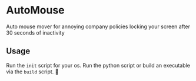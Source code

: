 # AutoMouse
Auto mouse mover for annoying company policies locking your screen after 30 seconds of inactivity

## Usage
Run the `init` script for your os. 
Run the python script or build an executable via the `build` script.
🖖
   
